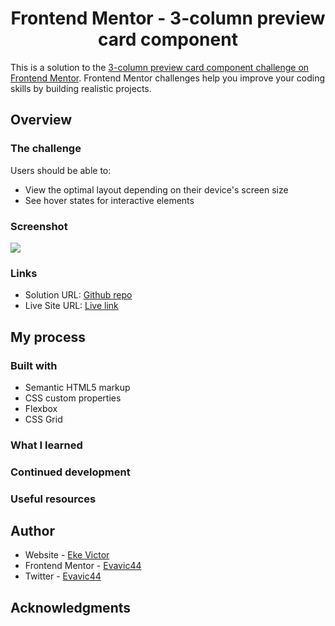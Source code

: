 <h1 align="center">Frontend Mentor - 3-column preview card component</h1>

This is a solution to the [3-column preview card component challenge on Frontend Mentor](https://www.frontendmentor.io/challenges/3column-preview-card-component-pH92eAR2-). Frontend Mentor challenges help you improve your coding skills by building realistic projects. 


## Overview

### The challenge

Users should be able to:

- View the optimal layout depending on their device's screen size
- See hover states for interactive elements

### Screenshot

![](./screenshot.jpg)

### Links

- Solution URL: [Github repo](https://your-solution-url.com)
- Live Site URL: [Live link](https://your-live-site-url.com)

## My process

### Built with

- Semantic HTML5 markup
- CSS custom properties
- Flexbox
- CSS Grid

### What I learned


### Continued development

### Useful resources

## Author

- Website - [Eke Victor](https://victoreke.netlify.app)
- Frontend Mentor - [Evavic44](https://www.frontendmentor.io/profile/evavic44)
- Twitter - [Evavic44](https://www.twitter.com/evavic44)

## Acknowledgments
